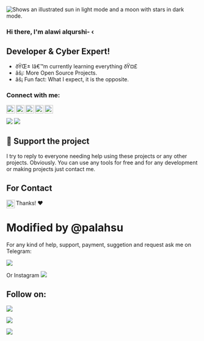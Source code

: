 <picture> <source media="(prefers-color-scheme: dark)" srcset="https://graph.org/file/d1d31a56f7833013cf42b.jpg"> <source media="(prefers-color-scheme: light)" srcset="https://graph.org/file/d1d31a56f7833013cf42b.jpg"> <img alt="Shows an illustrated sun in light mode and a moon with stars in dark mode." src="https://user-images.githubusercontent.com/25423296/163456779-a8556205-d0a5-45e2-ac17-42d089e3c3f8.png"> </picture>
### Hi there, I'm alawi alqurshi- ‹

## Developer & Cyber Expert!

- ðŸŒ± Iâ€™m currently learning everything ðŸ¤£
- âš¡: More Open Source Projects.
- âš¡ Fun fact: What I expect, it is the opposite.



### Connect with me:

[<img align="left" alt="palahsu | YouTube" width="22px" src="https://cdn.jsdelivr.net/npm/simple-icons@v3/icons/youtube.svg" />][youtube]
[<img align="left" alt="palahsu | Gmail" width="22px" src="https://cdn.jsdelivr.net/npm/simple-icons@v3/icons/gmail.svg" />][gmail]
[<img align="left" alt="palahsu | Instagram" width="22px" src="https://cdn.jsdelivr.net/npm/simple-icons@v3/icons/Instagram.svg" />][Instagram]
[<img align="left" alt="palahsu | LinkedIn" width="22px" src="https://cdn.jsdelivr.net/npm/simple-icons@v3/icons/linkedin.svg" />][linkedin]
[<img align="left" alt="palahsu | Telegram" width="22px" src="https://cdn.jsdelivr.net/npm/simple-icons@v3/icons/telegram.svg" />][telegram]

<br />
<br />


<img src = "https://github-readme-stats.vercel.app/api?username=palahsu&&show_icons=true&title_color=ffffff&icon_color=bb2acf&text_color=daf7dc&bg_color=151515">
<img src = "https://github-readme-stats.vercel.app/api/top-langs/?username=palahsu&langs_count=8&theme=blue-green">

## :sparkling_heart: Support the project

I try to reply to everyone needing help using these projects or any other projects. Obviously. 
You can use any tools for free and for any development or making projects just contact me.

## For Contact

[<img align="left" alt="palahsu | YouTube" width="22px" src="https://cdn.jsdelivr.net/npm/simple-icons@v3/icons/gmail.svg" />][gmail]


Thanks! :heart:

</details>

[website]: https://palashgamertechnique.blogspot.com
[Instagram]: https://Instagram.com/uxxki
[gmail]: https://alawialqurshi@gmail.com
[youtube]: https://www.youtube.com/channel/AW_CODE
[linkedin]: https://linkedin.com/in/
[telegram]: https://t.me/ALAWE1

# Modified by @palahsu

For any kind of help, support, payment, suggetion and request ask me on Telegram:

<a href="https://t.me/AWCODE3"><img src="https://img.shields.io/badge/Telegram-Group%20Telegram%20Join-red.svg?logo=telegram"></a>

Or Instagram <a href="https://www.Instagram.com/aduri.knox01/"><img src="https://img.shields.io/badge/Instagram-Follow%20on%20Instagram-red.svg?logo=Instagram"></a>

## Follow on:
<p align="left">
<a href="https://github.com/alawialqurshi"><img src="https://img.shields.io/badge/GitHub-Follow%20on%20GitHub-inactive.svg?logo=github"></a>
</p><p align="left">
<a href="https://www.Instagram.com/aduri.knox01/"><img src="https://img.shields.io/badge/Instagram-Follow%20on%20Instagram-red.svg?logo=Instagram"></a>
</p><p align="left">
<a href="https://t.me/ALAWE1"><img src="https://img.shields.io/badge/Telegram-Contact%20Telegram%20Profile-blue.svg?logo=telegram"></a>
</p><p align="left"> 
 
